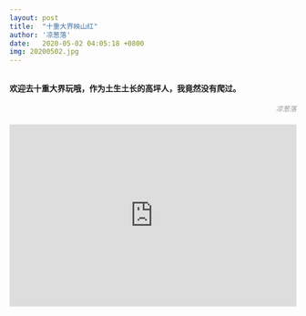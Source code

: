 ```yaml
---
layout: post
title:  "十重大界映山红"
author: '凉葱落'
date:   2020-05-02 04:05:18 +0800
img: 20200502.jpg
---
```

<br>
<b>欢迎去十重大界玩哦，作为土生土长的高坪人，我竟然没有爬过。</b>
<h5 style="color:#999; font-size:12px;font-weight:300; text-align: right;">凉葱落</h5>


<iframe frameborder="0" width="100%" style="min-height:320px; width:100%; border:none;" src="https://v.qq.com/txp/iframe/player.html?vid=j0959mwrroi" allowFullScreen="true"></iframe>






